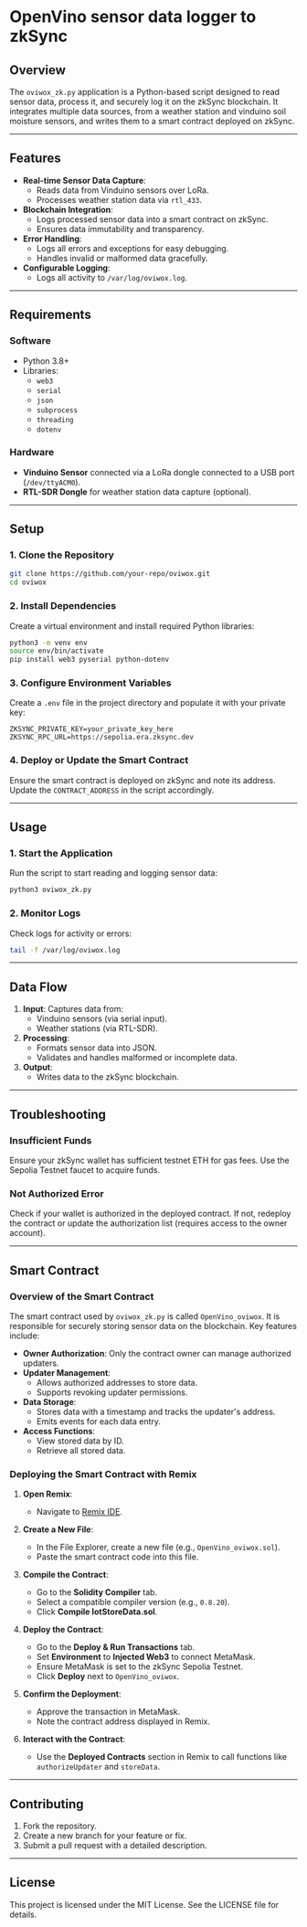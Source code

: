 # OpenVino sensor data logger to zkSync

## Overview
The `oviwox_zk.py` application is a Python-based script designed to read sensor data, process it, and securely log it on the zkSync blockchain. It integrates multiple data sources, from a weather station and vinduino soil moisture sensors, and writes them to a smart contract deployed on zkSync.

---

## Features
- **Real-time Sensor Data Capture**:
  - Reads data from Vinduino sensors over LoRa.
  - Processes weather station data via `rtl_433`.
- **Blockchain Integration**:
  - Logs processed sensor data into a smart contract on zkSync.
  - Ensures data immutability and transparency.
- **Error Handling**:
  - Logs all errors and exceptions for easy debugging.
  - Handles invalid or malformed data gracefully.
- **Configurable Logging**:
  - Logs all activity to `/var/log/oviwox.log`.

---

## Requirements

### Software
- Python 3.8+
- Libraries:
  - `web3`
  - `serial`
  - `json`
  - `subprocess`
  - `threading`
  - `dotenv`

### Hardware
- **Vinduino Sensor** connected via a LoRa dongle connected to a USB port (`/dev/ttyACM0`).
- **RTL-SDR Dongle** for weather station data capture (optional).

---

## Setup

### 1. Clone the Repository
```bash
git clone https://github.com/your-repo/oviwox.git
cd oviwox
```

### 2. Install Dependencies
Create a virtual environment and install required Python libraries:
```bash
python3 -m venv env
source env/bin/activate
pip install web3 pyserial python-dotenv
```

### 3. Configure Environment Variables
Create a `.env` file in the project directory and populate it with your private key:
```plaintext
ZKSYNC_PRIVATE_KEY=your_private_key_here
ZKSYNC_RPC_URL=https://sepolia.era.zksync.dev
```

### 4. Deploy or Update the Smart Contract
Ensure the smart contract is deployed on zkSync and note its address. Update the `CONTRACT_ADDRESS` in the script accordingly.

---

## Usage

### 1. Start the Application
Run the script to start reading and logging sensor data:
```bash
python3 oviwox_zk.py
```

### 2. Monitor Logs
Check logs for activity or errors:
```bash
tail -f /var/log/oviwox.log
```

---

## Data Flow
1. **Input**: Captures data from:
   - Vinduino sensors (via serial input).
   - Weather stations (via RTL-SDR).
2. **Processing**:
   - Formats sensor data into JSON.
   - Validates and handles malformed or incomplete data.
3. **Output**:
   - Writes data to the zkSync blockchain.

---

## Troubleshooting

### Insufficient Funds
Ensure your zkSync wallet has sufficient testnet ETH for gas fees. Use the Sepolia Testnet faucet to acquire funds.

### Not Authorized Error
Check if your wallet is authorized in the deployed contract. If not, redeploy the contract or update the authorization list (requires access to the owner account).

---

## Smart Contract

### Overview of the Smart Contract
The smart contract used by `oviwox_zk.py` is called `OpenVino_oviwox`. It is responsible for securely storing sensor data on the blockchain. Key features include:

- **Owner Authorization**: Only the contract owner can manage authorized updaters.
- **Updater Management**:
  - Allows authorized addresses to store data.
  - Supports revoking updater permissions.
- **Data Storage**:
  - Stores data with a timestamp and tracks the updater's address.
  - Emits events for each data entry.
- **Access Functions**:
  - View stored data by ID.
  - Retrieve all stored data.


### Deploying the Smart Contract with Remix
1. **Open Remix**:
   - Navigate to [Remix IDE](https://remix.ethereum.org/).

2. **Create a New File**:
   - In the File Explorer, create a new file (e.g., `OpenVino_oviwox.sol`).
   - Paste the smart contract code into this file.

3. **Compile the Contract**:
   - Go to the **Solidity Compiler** tab.
   - Select a compatible compiler version (e.g., `0.8.20`).
   - Click **Compile IotStoreData.sol**.

4. **Deploy the Contract**:
   - Go to the **Deploy & Run Transactions** tab.
   - Set **Environment** to **Injected Web3** to connect MetaMask.
   - Ensure MetaMask is set to the zkSync Sepolia Testnet.
   - Click **Deploy** next to `OpenVino_oviwox`.

5. **Confirm the Deployment**:
   - Approve the transaction in MetaMask.
   - Note the contract address displayed in Remix.

6. **Interact with the Contract**:
   - Use the **Deployed Contracts** section in Remix to call functions like `authorizeUpdater` and `storeData`.

---

## Contributing
1. Fork the repository.
2. Create a new branch for your feature or fix.
3. Submit a pull request with a detailed description.

---

## License
This project is licensed under the MIT License. See the LICENSE file for details.


